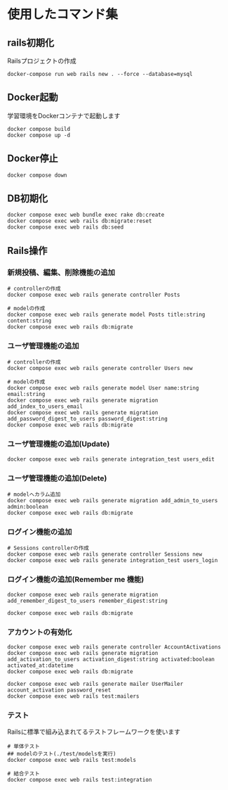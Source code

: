 # 使用したコマンド集

## rails初期化

Railsプロジェクトの作成

```
docker-compose run web rails new . --force --database=mysql
```

## Docker起動

学習環境をDockerコンテナで起動します

```
docker compose build
docker compose up -d
```

## Docker停止

```
docker compose down
```

## DB初期化

```
docker compose exec web bundle exec rake db:create
docker compose exec web rails db:migrate:reset
docker compose exec web rails db:seed
```

## Rails操作

### 新規投稿、編集、削除機能の追加

```
# controllerの作成
docker compose exec web rails generate controller Posts

# modelの作成
docker compose exec web rails generate model Posts title:string content:string
docker compose exec web rails db:migrate
```

### ユーザ管理機能の追加

```
# controllerの作成
docker compose exec web rails generate controller Users new

# modelの作成
docker compose exec web rails generate model User name:string email:string
docker compose exec web rails generate migration add_index_to_users_email
docker compose exec web rails generate migration add_password_digest_to_users password_digest:string
docker compose exec web rails db:migrate
```

### ユーザ管理機能の追加(Update)

```
docker compose exec web rails generate integration_test users_edit
```

### ユーザ管理機能の追加(Delete)

```
# modelへカラム追加
docker compose exec web rails generate migration add_admin_to_users admin:boolean
docker compose exec web rails db:migrate
```

### ログイン機能の追加

```
# Sessions controllerの作成
docker compose exec web rails generate controller Sessions new
docker compose exec web rails generate integration_test users_login
```

### ログイン機能の追加(Remember me 機能)

```
docker compose exec web rails generate migration add_remember_digest_to_users remember_digest:string

docker compose exec web rails db:migrate
```
### アカウントの有効化

```
docker compose exec web rails generate controller AccountActivations
docker compose exec web rails generate migration add_activation_to_users activation_digest:string activated:boolean activated_at:datetime
docker compose exec web rails db:migrate

docker compose exec web rails generate mailer UserMailer account_activation password_reset
docker compose exec web rails test:mailers
```

### テスト

Railsに標準で組み込まれてるテストフレームワークを使います

```
# 単体テスト
## modelのテスト(./test/modelsを実行)
docker compose exec web rails test:models

# 結合テスト
docker compose exec web rails test:integration
```
